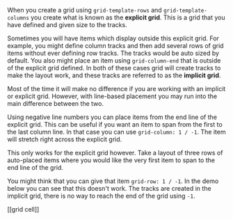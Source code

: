 When you create a grid using `grid-template-rows` and `grid-template-columns` you create what is known as the **explicit grid**. This is a grid that you have defined and given size to the tracks.

Sometimes you will have items which display outside this explicit grid. 
For example, you might define column tracks and then add several rows of grid items without ever defining row tracks. The tracks would be auto sized by default. You also might place an item using `grid-column-end` that is outside of the explicit grid defined. In both of these cases grid will create tracks to make the layout work, and these tracks are referred to as the **implicit grid**.

Most of the time it will make no difference if you are working with an implicit or explicit grid. However, with line-based placement you may run into the main difference between the two.

Using negative line numbers you can place items from the end line of the explicit grid. This can be useful if you want an item to span from the first to the last column line. In that case you can use `grid-column: 1 / -1`. The item will stretch right across the explicit grid.

This only works for the explicit grid however. Take a layout of three rows of auto-placed items where you would like the very first item to span to the end line of the grid.

You might think that you can give that item `grid-row: 1 / -1`. In the demo below you can see that this doesn't work. The tracks are created in the implicit grid, there is no way to reach the end of the grid using `-1`.

[[grid cell]]